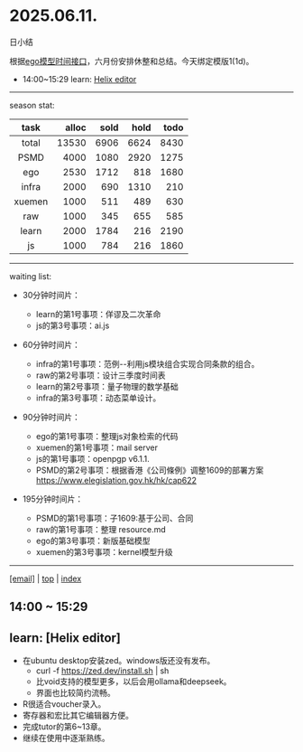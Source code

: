 # 2025.06.11.
日小结

<a id="top"></a>
根据[ego模型时间接口](https://gitee.com/hyg/blog/blob/master/timeflow.md)，六月份安排休整和总结。今天绑定模版1(1d)。

<a id="index"></a>
- 14:00~15:29	learn: [Helix editor](#20250611140000)

---
season stat:

| task | alloc | sold | hold | todo |
| :---: | ---: | ---: | ---: | ---: |
| total | 13530 | 6906 | 6624 | 8430 |
| PSMD | 4000 | 1080 | 2920 | 1275 |
| ego | 2530 | 1712 | 818 | 1680 |
| infra | 2000 | 690 | 1310 | 210 |
| xuemen | 1000 | 511 | 489 | 630 |
| raw | 1000 | 345 | 655 | 585 |
| learn | 2000 | 1784 | 216 | 2190 |
| js | 1000 | 784 | 216 | 1860 |

---
waiting list:


- 30分钟时间片：
  - learn的第1号事项：佯谬及二次革命
  - js的第3号事项：ai.js

- 60分钟时间片：
  - infra的第1号事项：范例--利用js模块组合实现合同条款的组合。
  - raw的第2号事项：设计三季度时间表
  - learn的第2号事项：量子物理的数学基础
  - infra的第3号事项：动态菜单设计。

- 90分钟时间片：
  - ego的第1号事项：整理js对象检索的代码
  - xuemen的第1号事项：mail server
  - js的第1号事项：openpgp v6.1.1.
  - PSMD的第2号事项：根据香港《公司條例》调整1609的部署方案 https://www.elegislation.gov.hk/hk/cap622

- 195分钟时间片：
  - PSMD的第1号事项：子1609:基于公司、合同
  - raw的第1号事项：整理 resource.md
  - ego的第3号事项：新版基础模型
  - xuemen的第3号事项：kernel模型升级

---
<a href="mailto:huangyg@mars22.com?subject=关于2025.06.11.[Helix editor]任务&body=日期: 2025.06.11.%0D%0A序号: 5%0D%0A手稿:../../draft/2025/20250611.01.md%0D%0A---请勿修改邮件主题及以上内容 从下一行开始写您的想法---%0D%0A">[email]</a> | [top](#top) | [index](#index)
<a id="20250611140000"></a>
## 14:00 ~ 15:29
## learn: [Helix editor]

- 在ubuntu desktop安装zed。windows版还没有发布。
	- curl -f https://zed.dev/install.sh | sh
	- 比void支持的模型更多，以后会用ollama和deepseek。
	- 界面也比较简约流畅。
- R很适合voucher录入。
- 寄存器和宏比其它编辑器方便。
- 完成tutor的第6~13章。
- 继续在使用中逐渐熟练。
